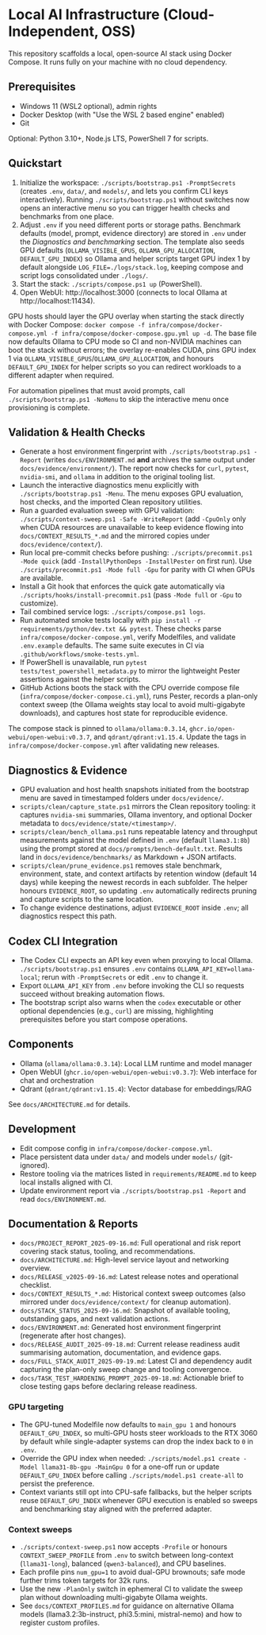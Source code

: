 ﻿# Local AI Infrastructure (Cloud-Independent, OSS)

This repository scaffolds a local, open-source AI stack using Docker Compose. It runs fully on your machine with no cloud dependency.

## Prerequisites
- Windows 11 (WSL2 optional), admin rights
- Docker Desktop (with "Use the WSL 2 based engine" enabled)
- Git

Optional: Python 3.10+, Node.js LTS, PowerShell 7 for scripts.

## Quickstart
1. Initialize the workspace: `./scripts/bootstrap.ps1 -PromptSecrets` (creates `.env`, `data/`, and `models/`, and lets you confirm CLI keys interactively). Running `./scripts/bootstrap.ps1` without switches now opens an interactive menu so you can trigger health checks and benchmarks from one place.
2. Adjust `.env` if you need different ports or storage paths. Benchmark defaults (model, prompt, evidence directory) are stored in `.env` under the *Diagnostics and benchmarking* section. The template also seeds GPU defaults (`OLLAMA_VISIBLE_GPUS`, `OLLAMA_GPU_ALLOCATION`, `DEFAULT_GPU_INDEX`) so Ollama and helper scripts target GPU index 1 by default alongside `LOG_FILE=./logs/stack.log`, keeping compose and script logs consolidated under `./logs/`.
3. Start the stack: `./scripts/compose.ps1 up` (PowerShell).
4. Open WebUI: http://localhost:3000 (connects to local Ollama at http://localhost:11434).

GPU hosts should layer the GPU overlay when starting the stack directly with Docker Compose: `docker compose -f infra/compose/docker-compose.yml -f infra/compose/docker-compose.gpu.yml up -d`. The base file now defaults Ollama to CPU mode so CI and non-NVIDIA machines can boot the stack without errors; the overlay re-enables CUDA, pins GPU index 1 via `OLLAMA_VISIBLE_GPUS`/`OLLAMA_GPU_ALLOCATION`, and honours `DEFAULT_GPU_INDEX` for helper scripts so you can redirect workloads to a different adapter when required.

For automation pipelines that must avoid prompts, call `./scripts/bootstrap.ps1 -NoMenu` to skip the interactive menu once provisioning is complete.

## Validation & Health Checks
- Generate a host environment fingerprint with `./scripts/bootstrap.ps1 -Report` (writes `docs/ENVIRONMENT.md` **and** archives the same output under `docs/evidence/environment/`). The report now checks for `curl`, `pytest`, `nvidia-smi`, and `ollama` in addition to the original tooling list.
- Launch the interactive diagnostics menu explicitly with `./scripts/bootstrap.ps1 -Menu`. The menu exposes GPU evaluation, host checks, and the imported Clean repository utilities.
- Run a guarded evaluation sweep with GPU validation: `./scripts/context-sweep.ps1 -Safe -WriteReport` (add `-CpuOnly` only when CUDA resources are unavailable to keep evidence flowing into `docs/CONTEXT_RESULTS_*.md` and the mirrored copies under `docs/evidence/context/`).
- Run local pre-commit checks before pushing: `./scripts/precommit.ps1 -Mode quick` (add `-InstallPythonDeps -InstallPester` on first run). Use `./scripts/precommit.ps1 -Mode full -Gpu` for parity with CI when GPUs are available.
- Install a Git hook that enforces the quick gate automatically via `./scripts/hooks/install-precommit.ps1` (pass `-Mode full` or `-Gpu` to customize).
- Tail combined service logs: `./scripts/compose.ps1 logs`.
- Run automated smoke tests locally with `pip install -r requirements/python/dev.txt && pytest`. These checks parse `infra/compose/docker-compose.yml`, verify Modelfiles, and validate `.env.example` defaults. The same suite executes in CI via `.github/workflows/smoke-tests.yml`.
- If PowerShell is unavailable, run `pytest tests/test_powershell_metadata.py` to mirror the lightweight Pester assertions against the helper scripts.
- GitHub Actions boots the stack with the CPU override compose file (`infra/compose/docker-compose.ci.yml`), runs Pester, records a plan-only context sweep (the Ollama weights stay local to avoid multi-gigabyte downloads), and captures host state for reproducible evidence.

The compose stack is pinned to `ollama/ollama:0.3.14`, `ghcr.io/open-webui/open-webui:v0.3.7`, and `qdrant/qdrant:v1.15.4`. Update the tags in `infra/compose/docker-compose.yml` after validating new releases.

## Diagnostics & Evidence
- GPU evaluation and host health snapshots initiated from the bootstrap menu are saved in timestamped folders under `docs/evidence/`.
- `scripts/clean/capture_state.ps1` mirrors the Clean repository tooling: it captures `nvidia-smi` summaries, Ollama inventory, and optional Docker metadata to `docs/evidence/state/<timestamp>/`.
- `scripts/clean/bench_ollama.ps1` runs repeatable latency and throughput measurements against the model defined in `.env` (default `llama3.1:8b`) using the prompt stored at `docs/prompts/bench-default.txt`. Results land in `docs/evidence/benchmarks/` as Markdown + JSON artifacts.
- `scripts/clean/prune_evidence.ps1` removes stale benchmark, environment, state, and context artifacts by retention window (default 14 days) while keeping the newest records in each subfolder. The helper honours `EVIDENCE_ROOT`, so updating `.env` automatically redirects pruning and capture scripts to the same location.
- To change evidence destinations, adjust `EVIDENCE_ROOT` inside `.env`; all diagnostics respect this path.

## Codex CLI Integration
- The Codex CLI expects an API key even when proxying to local Ollama. `./scripts/bootstrap.ps1` ensures `.env` contains `OLLAMA_API_KEY=ollama-local`; rerun with `-PromptSecrets` or edit `.env` to change it.
- Export `OLLAMA_API_KEY` from `.env` before invoking the CLI so requests succeed without breaking automation flows.
- The bootstrap script also warns when the `codex` executable or other optional dependencies (e.g., `curl`) are missing, highlighting prerequisites before you start compose operations.

## Components
- Ollama (`ollama/ollama:0.3.14`): Local LLM runtime and model manager
- Open WebUI (`ghcr.io/open-webui/open-webui:v0.3.7`): Web interface for chat and orchestration
- Qdrant (`qdrant/qdrant:v1.15.4`): Vector database for embeddings/RAG

See `docs/ARCHITECTURE.md` for details.

## Development
- Edit compose config in `infra/compose/docker-compose.yml`.
- Place persistent data under `data/` and models under `models/` (git-ignored).
- Restore tooling via the matrices listed in `requirements/README.md` to keep local installs aligned with CI.
- Update environment report via `./scripts/bootstrap.ps1 -Report` and read `docs/ENVIRONMENT.md`.

## Documentation & Reports
- `docs/PROJECT_REPORT_2025-09-16.md`: Full operational and risk report covering stack status, tooling, and recommendations.
- `docs/ARCHITECTURE.md`: High-level service layout and networking overview.
- `docs/RELEASE_v2025-09-16.md`: Latest release notes and operational checklist.
- `docs/CONTEXT_RESULTS_*.md`: Historical context sweep outcomes (also mirrored under `docs/evidence/context/` for cleanup automation).
- `docs/STACK_STATUS_2025-09-16.md`: Snapshot of available tooling, outstanding gaps, and next validation actions.
- `docs/ENVIRONMENT.md`: Generated host environment fingerprint (regenerate after host changes).
- `docs/RELEASE_AUDIT_2025-09-18.md`: Current release readiness audit summarising automation, documentation, and evidence gaps.
- `docs/FULL_STACK_AUDIT_2025-09-19.md`: Latest CI and dependency audit capturing the plan-only sweep change and tooling convergence.
- `docs/TASK_TEST_HARDENING_PROMPT_2025-09-18.md`: Actionable brief to close testing gaps before declaring release readiness.
### GPU targeting
- The GPU-tuned Modelfile now defaults to `main_gpu 1` and honours `DEFAULT_GPU_INDEX`, so multi-GPU hosts steer workloads to the RTX 3060 by default while single-adapter systems can drop the index back to `0` in `.env`.
- Override the GPU index when needed: `./scripts/model.ps1 create -Model llama31-8b-gpu -MainGpu 0` for a one-off run or update `DEFAULT_GPU_INDEX` before calling `./scripts/model.ps1 create-all` to persist the preference.
- Context variants still opt into CPU-safe fallbacks, but the helper scripts reuse `DEFAULT_GPU_INDEX` whenever GPU execution is enabled so sweeps and benchmarking stay aligned with the preferred adapter.

### Context sweeps
- `./scripts/context-sweep.ps1` now accepts `-Profile` or honours `CONTEXT_SWEEP_PROFILE` from `.env` to switch between long-context (`llama31-long`), balanced (`qwen3-balanced`), and CPU baselines.
- Each profile pins `num_gpu=1` to avoid dual-GPU brownouts; safe mode further trims token targets for 32k runs.
- Use the new `-PlanOnly` switch in ephemeral CI to validate the sweep plan without downloading multi-gigabyte Ollama weights.
- See `docs/CONTEXT_PROFILES.md` for guidance on alternative Ollama models (llama3.2:3b-instruct, phi3.5:mini, mistral-nemo) and how to register custom profiles.






